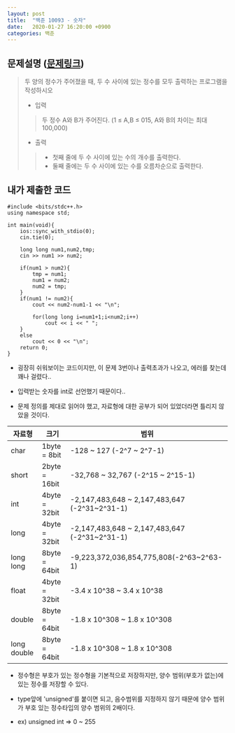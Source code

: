 ```yaml
---
layout: post
title:  "백준 10093 - 숫자"
date:   2020-01-27 16:20:00 +0900
categories: 백준
--- 
```


## 문제설명 ([문제링크](https://www.acmicpc.net/problem/10093))
> 두 양의 정수가 주어졌을 때, 두 수 사이에 있는 정수를 모두 출력하는 프로그램을 작성하시오
> - 입력 
>> 두 정수 A와 B가 주어진다. (1 ≤ A,B ≤ 015, A와 B의 차이는 최대 100,000)
> - 출력
>> - 첫째 줄에 두 수 사이에 있는 수의 개수를 출력한다.
>> - 둘째 줄에는 두 수 사이에 있는 수를 오름차순으로 출력한다.


## 내가 제출한 코드
```
#include <bits/stdc++.h>
using namespace std;

int main(void){
    ios::sync_with_stdio(0);
    cin.tie(0);
    
    long long num1,num2,tmp;
    cin >> num1 >> num2;
    
    if(num1 > num2){
        tmp = num1;
        num1 = num2;
        num2 = tmp;
    }
    if(num1 != num2){
        cout << num2-num1-1 << "\n";
    
        for(long long i=num1+1;i<num2;i++)
            cout << i << " ";
    }
    else 
        cout << 0 << "\n";
    return 0;
}
```

* 굉장히 쉬워보이는 코드이지만, 이 문제 3번이나 출력초과가 나오고, 에러를 찾는데 꽤나 걸렸다..

* 입력받는 숫자를 int로 선언했기 때문이다..

* 문제 정의를 제대로 읽어야 했고, 자료형에 대한 공부가 되어 있었더라면 틀리지 않았을 것이다. 

|자료형|크기|범위|
|------|---|---|
|char|1byte = 8bit|-128 ~ 127 (-2^7 ~ 2^7-1)|
|short|2byte = 16bit|-32,768 ~ 32,767 (-2^15 ~ 2^15-1)|
|int|4byte = 32bit|-2,147,483,648 ~ 2,147,483,647 (-2^31~2^31-1)|
|long|4byte = 32bit|-2,147,483,648 ~ 2,147,483,647 (-2^31~2^31-1)|
|long long|8byte = 64bit|-9,223,372,036,854,775,808(-2^63~2^63-1)|
|float|4byte = 32bit|-3.4 x 10^38 ~ 3.4 x 10^38|
|double|8byte = 64bit|-1.8 x 10^308 ~ 1.8 x 10^308|
|long double|8byte = 64bit|-1.8 x 10^308 ~ 1.8 x 10^308|

* 정수형은 부호가 있는 정수형을 기본적으로 저장하지만, 양수 범위(부호가 없는)에 있는 정수를 저장할 수 있다.

* type앞에 'unsigned'를 붙이면 되고, 음수범위를 지정하지 않기 때문에 양수 범위가 부호 있는 정수타입의 양수 범위의 2배이다. 

* ex) unsigned int => 0 ~ 255


